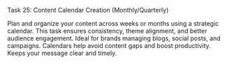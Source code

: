 Task 25: Content Calendar Creation (Monthly/Quarterly)

Plan and organize your content across weeks or months using a strategic calendar. This task ensures consistency, theme alignment, and better audience engagement. Ideal for brands managing blogs, social posts, and campaigns. Calendars help avoid content gaps and boost productivity. Keeps your message clear and timely.
